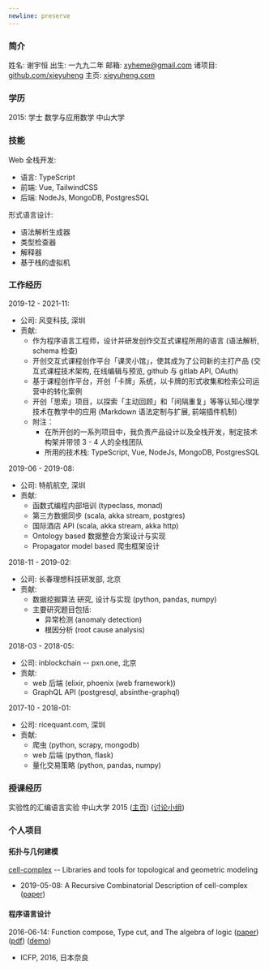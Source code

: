 ```yaml
---
newline: preserve
---
```


### 简介

姓名: 谢宇恒
出生: 一九九二年
邮箱: xyheme@gmail.com
诸项目: [github.com/xieyuheng](https://github.com/xieyuheng)
主页: [xieyuheng.com](https://xieyuheng.com)

### 学历

2015: 学士 数学与应用数学 中山大学

### 技能

Web 全栈开发:
- 语言: TypeScript
- 前端: Vue, TailwindCSS
- 后端: NodeJs, MongoDB, PostgresSQL

形式语言设计:
- 语法解析生成器
- 类型检查器
- 解释器
- 基于栈的虚拟机

### 工作经历

2019-12 - 2021-11:
- 公司: 风变科技, 深圳
- 贡献:
  - 作为程序语言工程师，设计并研发创作交互式课程所用的语言 (语法解析, schema 检查)
  - 开创交互式课程创作平台「课灵小馆」，使其成为了公司新的主打产品 (交互式课程技术架构, 在线编辑与预览, github 与 gitlab API, OAuth)
  - 基于课程创作平台，开创「卡牌」系统，以卡牌的形式收集和检索公司运营中的转化案例
  - 开创「思索」项目，以探索「主动回顾」和「间隔重复」等等认知心理学技术在教学中的应用 (Markdown 语法定制与扩展, 前端插件机制)
  - 附注：
    - 在所开创的一系列项目中，我负责产品设计以及全栈开发，制定技术构架并带领 3 - 4 人的全栈团队
    - 所用的技术栈: TypeScript, Vue, NodeJs, MongoDB, PostgresSQL

2019-06 - 2019-08:
- 公司: 特航航空, 深圳
- 贡献:
  - 函数式编程内部培训 (typeclass, monad)
  - 第三方数据同步 (scala, akka stream, postgres)
  - 国际酒店 API (scala, akka stream, akka http)
  - Ontology based 数据整合方案设计与实现
  - Propagator model based 爬虫框架设计

2018-11 - 2019-02:
- 公司: 长春理想科技研发部, 北京
- 贡献:
  - 数据挖掘算法 研究, 设计与实现 (python, pandas, numpy) <br>
  - 主要研究题目包括:
    - 异常检测 (anomaly detection)
    - 根因分析 (root cause analysis)

2018-03 - 2018-05:
- 公司: inblockchain -- pxn.one, 北京
- 贡献:
  - web 后端 (elixir, phoenix (web framework))
  - GraphQL API (postgresql, absinthe-graphql)

2017-10 - 2018-01:
- 公司: ricequant.com, 深圳
- 贡献:
  - 爬虫 (python, scrapy, mongodb)
  - web 后端 (python, flask)
  - 量化交易策略 (python, pandas, numpy)

### 授课经历

实验性的汇编语言实验 中山大学 2015
([主页](http://the-little-language-designer.github.io/cicada-nymph/course/contents.html))
([讨论小组](https://github.com/the-little-language-designer))

### 个人项目

#### 拓扑与几何建模

[cell-complex](https://github.com/xieyuheng/cell-complex) -- Libraries and tools for topological and geometric modeling
- 2019-05-08: A Recursive Combinatorial Description of cell-complex
  ([paper](http://inner-universe.surge.sh/paper/a-recursive-combinatorial-description-of-cell-complex))

#### 程序语言设计

2016-06-14: Function compose, Type cut, and The algebra of logic
([paper](https://xieyuheng.github.io/writing/function-compose-type-cut.html))
([pdf](http://xieyuheng.github.io/paper/function-compose-type-cut.pdf))
([demo](https://xieyuheng.github.io/writing/function-compose-type-cut--demo))
- ICFP, 2016, 日本奈良
